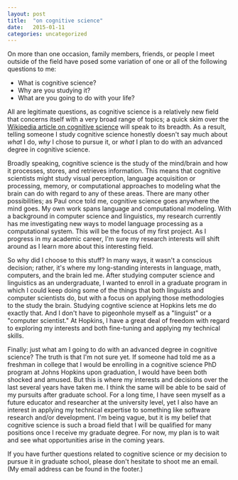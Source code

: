 ```yaml
---
layout: post
title:  "on cognitive science"
date:   2015-01-11
categories: uncategorized
---
```

On more than one occasion, family members, friends, or people I meet outside of the field have posed some variation of one or all of the following questions to me:

* What is cognitive science? 
* Why are you studying it? 
* What are you going to do with your life?

All are legitimate questions, as cognitive science is a relatively new field that concerns itself with a very broad range of topics; a quick skim over the [Wikipedia article on cognitive science](http://en.wikipedia.org/wiki/Cognitive_science) will speak to its breadth. As a result, telling someone I study cognitive science honestly doesn't say much about *what* I do, *why* I chose to pursue it, or *what* I plan to do with an advanced degree in cognitive science.

Broadly speaking, cognitive science is the study of the mind/brain and how it processes, stores, and retrieves information. This means that cognitive scientists might study visual perception, language acquisition or processing, memory, or computational approaches to modeling what the brain can do with regard to any of these areas. There are many other possibilities; as Paul once told me, cognitive science goes anywhere the mind goes. My own work spans language and computational modeling. With a background in computer science and linguistics, my research currently has me investigating new ways to model language processing as a computational system. This will be the focus of my first project. As I progress in my academic career, I'm sure my research interests will shift around as I learn more about this interesting field.

So why did I choose to this stuff? In many ways, it wasn't a conscious decision; rather, it's where my long-standing interests in language, math, computers, and the brain led me. After studying computer science and linguistics as an undergraduate, I wanted to enroll in a graduate program in which I could keep doing some of the things that both linguists and computer scientists do, but with a focus on applying those methodologies to the study the brain. Studying cogntive science at Hopkins lets me do exactly that. And I don't have to pigeonhole myself as a "linguist" or a "computer scientist." At Hopkins, I have a great deal of freedom with regard to exploring my interests and both fine-tuning and applying my technical skills.

Finally: just what am I going to do with an advanced degree in cognitive science? The truth is that I'm not sure yet. If someone had told me as a freshman in college that I would be enrolling in a cognitive science PhD program at Johns Hopkins upon graduation, I would have been both shocked and amused. But this is where my interests and decisions over the last several years have taken me. I think the same will be able to be said of my pursuits after graduate school. For a long time, I have seen myself as a future educator and researcher at the university level, yet I also have an interest in applying my technical expertise to something like software research and/or development. I'm being vague, but it is my belief that cognitive science is such a broad field that I will be qualified for many positions once I receive my graduate degree. For now, my plan is to wait and see what opportunities arise in the coming years.

If you have further questions related to cognitive science or my decision to pursue it in graduate school, please don't hesitate to shoot me an email. (My email address can be found in the footer.)
